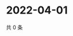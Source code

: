 # 2022-04-01

共 0 条

<!-- BEGIN WEIBO -->
<!-- 最后更新时间 Fri Apr 01 2022 04:13:52 GMT+0800 (China Standard Time) -->

<!-- END WEIBO -->
